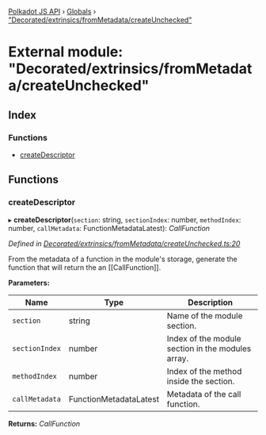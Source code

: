 [Polkadot JS API](../README.md) › [Globals](../globals.md) › ["Decorated/extrinsics/fromMetadata/createUnchecked"](_decorated_extrinsics_frommetadata_createunchecked_.md)

# External module: "Decorated/extrinsics/fromMetadata/createUnchecked"

## Index

### Functions

* [createDescriptor](_decorated_extrinsics_frommetadata_createunchecked_.md#createdescriptor)

## Functions

###  createDescriptor

▸ **createDescriptor**(`section`: string, `sectionIndex`: number, `methodIndex`: number, `callMetadata`: FunctionMetadataLatest): *CallFunction*

*Defined in [Decorated/extrinsics/fromMetadata/createUnchecked.ts:20](https://github.com/polkadot-js/api/blob/be4b9a4133/packages/metadata/src/Decorated/extrinsics/fromMetadata/createUnchecked.ts#L20)*

From the metadata of a function in the module's storage, generate the function
that will return the an [[CallFunction]].

**Parameters:**

Name | Type | Description |
------ | ------ | ------ |
`section` | string | Name of the module section. |
`sectionIndex` | number | Index of the module section in the modules array. |
`methodIndex` | number | Index of the method inside the section. |
`callMetadata` | FunctionMetadataLatest | Metadata of the call function.  |

**Returns:** *CallFunction*
